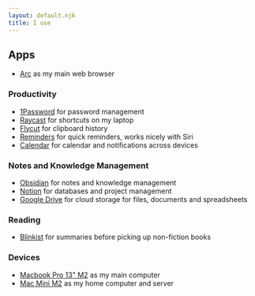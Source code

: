```yaml
---
layout: default.njk
title: I use
---
```


## Apps

- [Arc](https://arc.net/) as my main web browser

### Productivity

- [1Password](https://1password.com/) for password management
- [Raycast](https://raycast.com/) for shortcuts on my laptop
- [Flycut](https://github.com/TermiT/Flycut) for clipboard history
- [Reminders](https://en.wikipedia.org/wiki/Reminders_(Apple)) for quick reminders, works nicely with Siri
- [Calendar](https://en.wikipedia.org/wiki/Calendar_(Apple)) for calendar and notifications across devices

### Notes and Knowledge Management

- [Obsidian](https://obsidian.md/) for notes and knowledge management
- [Notion](https://www.notion.so/) for databases and project management
- [Google Drive](https://www.google.com/drive/) for cloud storage for files, documents and spreadsheets

### Reading

- [Blinkist](https://www.blinkist.com/) for summaries before picking up non-fiction books

### Devices

- [Macbook Pro 13" M2](https://www.apple.com/macbook-pro-13/) as my main computer
- [Mac Mini M2](https://www.apple.com/mac-mini/) as my home computer and server
